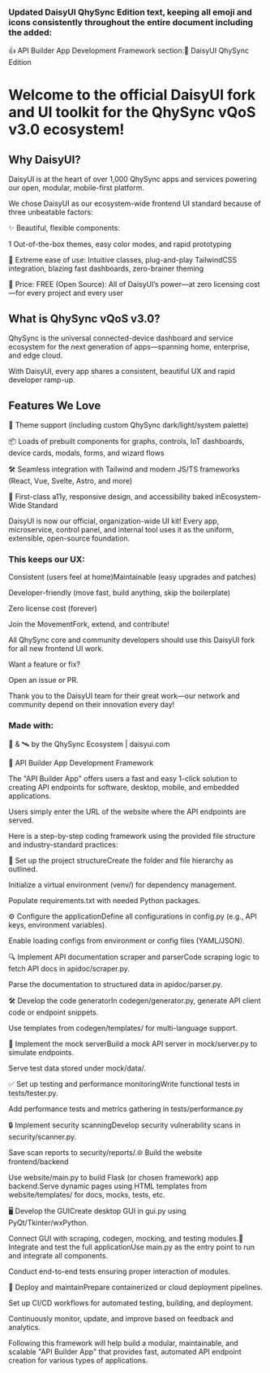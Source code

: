 ### Updated DaisyUI QhySync Edition text, keeping all emoji and icons consistently throughout the entire document including the added: 

👍 API Builder App Development Framework section:🌼 DaisyUI QhySync Edition

# Welcome to the official DaisyUI fork and UI toolkit for the QhySync vQoS v3.0 ecosystem!

## Why DaisyUI?

DaisyUI is at the heart of over 1,000 QhySync apps and services powering our open, modular, mobile-first platform. 

We chose DaisyUI as our ecosystem-wide frontend UI standard because of three unbeatable factors:

✨ Beautiful, flexible components: 

1
Out-of-the-box themes, easy color modes, and rapid prototyping

🚀 Extreme ease of use: Intuitive classes, plug-and-play TailwindCSS integration, blazing fast dashboards, zero-brainer theming

💸 Price: FREE (Open Source): All of DaisyUI’s power—at zero licensing cost—for every project and every user

## What is QhySync vQoS v3.0?

QhySync is the universal connected-device dashboard and service ecosystem for the next generation of apps—spanning home, enterprise, and edge cloud. 

With DaisyUI, every app shares a consistent, beautiful UX and rapid developer ramp-up.

## Features We Love

🎨 Theme support (including custom QhySync dark/light/system palette)

📦 Loads of prebuilt components for graphs, controls, IoT dashboards, device cards, modals, forms, and wizard flows

🛠️ Seamless integration with Tailwind and modern JS/TS frameworks (React, Vue, Svelte, Astro, and more)

🤝 First-class a11y, responsive design, and accessibility baked inEcosystem-Wide Standard

DaisyUI is now our official, organization-wide UI kit! Every app, microservice, control panel, and internal tool uses it as the uniform, extensible, open-source foundation. 

### This keeps our UX:

Consistent (users feel at home)Maintainable (easy upgrades and patches)

Developer-friendly (move fast, build anything, skip the boilerplate)

Zero license cost (forever)

Join the MovementFork, extend, and contribute! 

All QhySync core and community developers should use this DaisyUI fork for all new frontend UI work. 

Want a feature or fix? 

Open an issue or PR.

Thank you to the DaisyUI team for their great work—our network and community depend on their innovation every day!

### Made with: 

🌼 & 🛰️ by the QhySync Ecosystem | daisyui.com

🌟 API Builder App Development Framework

The "API Builder App" offers users a fast and easy 1-click solution to creating API endpoints for software, desktop, mobile, and embedded applications.

Users simply enter the URL of the website where the API endpoints are served.

Here is a step-by-step coding framework using the provided file structure and industry-standard practices:

🚀 Set up the project structureCreate the folder and file hierarchy as outlined.

Initialize a virtual environment (venv/) for dependency management.

Populate requirements.txt with needed Python packages.

⚙️ Configure the applicationDefine all configurations in config.py (e.g., API keys, environment variables).

Enable loading configs from environment or config files (YAML/JSON).

🔍 Implement API documentation scraper and parserCode scraping logic to fetch API docs in apidoc/scraper.py.

Parse the documentation to structured data in apidoc/parser.py.

🛠️ Develop the code generatorIn codegen/generator.py, generate API client code or endpoint snippets.

Use templates from codegen/templates/ for multi-language support.

🧪 Implement the mock serverBuild a mock API server in mock/server.py to simulate endpoints.

Serve test data stored under mock/data/.

✅ Set up testing and performance monitoringWrite functional tests in tests/tester.py.

Add performance tests and metrics gathering in tests/performance.py

🔒 Implement security scanningDevelop security vulnerability scans in security/scanner.py.

Save scan reports to security/reports/.🌐 Build the website frontend/backend

Use website/main.py to build Flask (or chosen framework) app backend.Serve dynamic pages using HTML templates from website/templates/ for docs, mocks, tests, etc.

🖥️ Develop the GUICreate desktop GUI in gui.py using PyQt/Tkinter/wxPython.

Connect GUI with scraping, codegen, mocking, and testing modules.🧩 Integrate and test the full applicationUse main.py as the entry point to run and integrate all components.

Conduct end-to-end tests ensuring proper interaction of modules.

🚀 Deploy and maintainPrepare containerized or cloud deployment pipelines.

Set up CI/CD workflows for automated testing, building, and deployment.

Continuously monitor, update, and improve based on feedback and analytics.

Following this framework will help build a modular, maintainable, and scalable "API Builder App" that provides fast, automated API endpoint creation for various types of applications.
